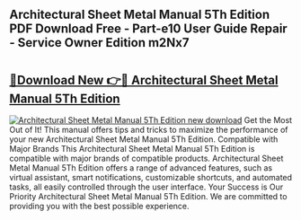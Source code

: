 ## Architectural Sheet Metal Manual 5Th Edition PDF Download Free - Part-e10 User Guide Repair - Service Owner Edition m2Nx7

# <h2><a href="http://bc79922.oget.top/?id=Architectural+Sheet+Metal+Manual+5Th+Edition">🔗Download New 👉🔴 Architectural Sheet Metal Manual 5Th Edition</a></h2>

[![Architectural Sheet Metal Manual 5Th Edition new download](https://i.imgur.com/5g1atiW.png)](http://bc79922.oget.top/?id=Architectural+Sheet+Metal+Manual+5Th+Edition)
Get the Most Out of It! This manual offers tips and tricks to maximize the performance of your new Architectural Sheet Metal Manual 5Th Edition. Compatible with Major Brands This Architectural Sheet Metal Manual 5Th Edition is compatible with major brands of compatible products. Architectural Sheet Metal Manual 5Th Edition offers a range of advanced features, such as virtual assistant, smart notifications, customizable shortcuts, and automated tasks, all easily controlled through the user interface. Your Success is Our Priority Architectural Sheet Metal Manual 5Th Edition. We are committed to providing you with the best possible experience.
